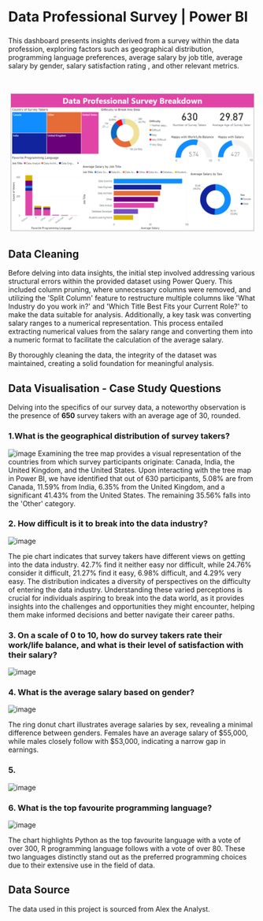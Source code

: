 # Data Professional Survey | Power BI

###

This dashboard presents insights derived from a survey within the data profession, exploring factors such as geographical distribution, programming language preferences, average salary by job title, average salary by gender, salary satisfaction rating , and other relevant metrics.

<br>

![image](https://github.com/TendaiPhikiso/Data-Professional-Survey-PowerBI/blob/main/PowerBI-Dashboard.png)

###

## Data Cleaning 
Before delving into data insights, the initial step involved addressing various structural errors within the provided dataset using Power Query. This included column pruning, where unnecessary columns were removed, and utilizing the 'Split Column' feature to restructure multiple columns like 'What Industry do you work in?' and 'Which Title Best Fits your Current Role?' to make the data suitable for analysis. Additionally, a key task was converting salary ranges to a numerical representation. This process entailed extracting numerical values from the salary range and converting them into a numeric format to facilitate the calculation of the average salary.

By thoroughly cleaning the data, the integrity of the dataset was maintained, creating a solid foundation for meaningful analysis.

## Data Visualisation - Case Study Questions

Delving into the specifics of our survey data, a noteworthy observation is the presence of <b>650</b> survey takers with an average age of 30, rounded.

### 1.What is the geographical distribution of survey takers?

![image](https://github.com/TendaiPhikiso/Data-Professional-Survey-PowerBI/assets/57633068/f71f95df-5f7e-48a2-a1b0-5238b7d1a40d)
Examining the tree map provides a visual representation of the countries from which survey participants originate: Canada, India, the United Kingdom, and the United States. Upon interacting with the tree map in Power BI, we have identified that out of 630 participants, 5.08% are from Canada, 11.59% from India, 6.35% from the United Kingdom, and a significant 41.43% from the United States. The remaining 35.56% falls into the 'Other' category.

### 2. How difficult is it to break into the data industry?
![image](https://github.com/TendaiPhikiso/Data-Professional-Survey-PowerBI/assets/57633068/69359426-cdbd-4084-91cf-34af81350562)

The pie chart indicates that survey takers have different views on getting into the data industry. 42.7% find it neither easy nor difficult, while 24.76% consider it difficult, 21.27% find it easy, 6.98% difficult, and 4.29% very easy. The distribution indicates a diversity of perspectives on the difficulty of entering the data industry. Understanding these varied perceptions is crucial for individuals aspiring to break into the data world, as it provides insights into the challenges and opportunities they might encounter, helping them make informed decisions and better navigate their career paths.

### 3. On a scale of 0 to 10, how do survey takers rate their work/life balance, and what is their level of satisfaction with their salary?
![image](https://github.com/TendaiPhikiso/Data-Professional-Survey-PowerBI/assets/57633068/b6ae8366-b3d6-4747-9963-683124e9992b)


### 4. What is the average salary based on gender?
![image](https://github.com/TendaiPhikiso/Data-Professional-Survey-PowerBI/assets/57633068/9c186988-7be9-4f75-b0c4-7fbe798cc185)

The ring donut chart illustrates average salaries by sex, revealing a minimal difference between genders. Females have an average salary of $55,000, while males closely follow with $53,000, indicating a narrow gap in earnings.

### 5. 
![image](https://github.com/TendaiPhikiso/Data-Professional-Survey-PowerBI/assets/57633068/35245a99-94eb-4e7d-a77b-9735a529e4e9)


### 6. What is the top favourite programming language?
![image](https://github.com/TendaiPhikiso/Data-Professional-Survey-PowerBI/assets/57633068/e83fc5f3-c245-4b96-a95e-57af19fcba3c)

The chart highlights Python as the top favourite language with a vote of over 300, R programming language follows with a vote of over 80. These two languages distinctly stand out as the preferred programming choices due to their extensive use in the field of data.

## Data Source
The data used in this project is sourced from Alex the Analyst. 
